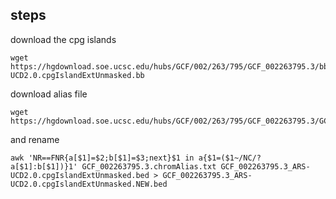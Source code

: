 
## steps

download the cpg islands

```
wget https://hgdownload.soe.ucsc.edu/hubs/GCF/002/263/795/GCF_002263795.3/bbi/GCF_002263795.3_ARS-UCD2.0.cpgIslandExtUnmasked.bb
```

download alias file

```
wget https://hgdownload.soe.ucsc.edu/hubs/GCF/002/263/795/GCF_002263795.3/GCF_002263795.3.chromAlias.txt
```

and rename

```
awk 'NR==FNR{a[$1]=$2;b[$1]=$3;next}$1 in a{$1=($1~/NC/?a[$1]:b[$1])}1' GCF_002263795.3.chromAlias.txt GCF_002263795.3_ARS-UCD2.0.cpgIslandExtUnmasked.bed > GCF_002263795.3_ARS-UCD2.0.cpgIslandExtUnmasked.NEW.bed
```

